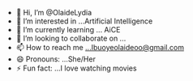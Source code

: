 - 👋 Hi, I’m @OlaideLydia
- 👀 I’m interested in ...Artificial Intelligence
- 🌱 I’m currently learning ... AiCE
- 💞️ I’m looking to collaborate on ...
- 📫 How to reach me ...Ibuoyeolaideoo@gmail.com
- 😄 Pronouns: ...She/Her
- ⚡ Fun fact: ...I love watching movies

<!---
OlaideLydia/OlaideLydia is a ✨ special ✨ repository because its `README.md` (this file) appears on your GitHub profile.
You can click the Preview link to take a look at your changes.
--->
